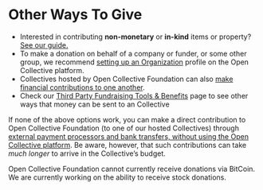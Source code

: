 # Other Ways To Give

* Interested in contributing **non-monetary** or **in-kind** items or property? [See our guide.](https://docs.opencollective.foundation/how-it-works/financial-contributions/in-kind)
* To make a donation on behalf of a company or funder, or some other group, we recommend [setting up an Organization](https://docs.opencollective.com/help/financial-contributors/organizations) profile on the Open Collective platform.
* Collectives hosted by Open Collective Foundation can also [make financial contributions to one another](https://docs.opencollective.com/help/financial-contributors/collective-to-collective).
* Check our [Third Party Fundraising Tools & Benefits](third-party-fundraising-tools-and-benefits.md) page to see other ways that money can be sent to an Collective

If none of the above options work, you can make a direct contribution to Open Collective Foundation (to one of our hosted Collectives) through [external payment processors and bank transfers, without using the Open Collective platform](https://docs.opencollective.foundation/how-it-works/faq/non-platform). Be aware, however, that such contributions can take _much longer_ to arrive in the Collective’s budget.

Open Collective Foundation cannot currently receive donations via BitCoin. We are currently working on the ability to receive stock donations.
